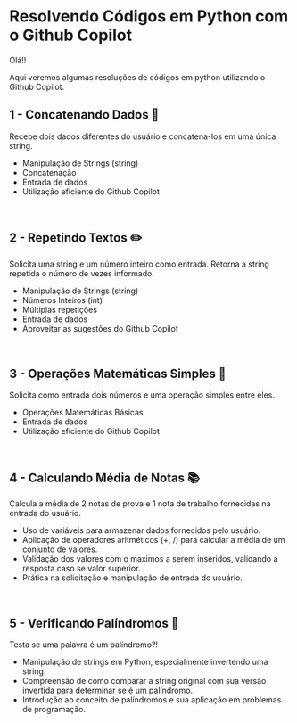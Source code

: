 # Resolvendo Códigos em Python com o Github Copilot

Olá!! 

Aqui veremos algumas resoluções de códigos em python utilizando o Github Copilot.



## 1 - Concatenando Dados 🐾

 Recebe dois dados diferentes do usuário e concatena-los em uma única string. 

* Manipulação de Strings (string)
* Concatenação
* Entrada de dados
* Utilização eficiente do Github Copilot

<br>

## 2 - Repetindo Textos ✏️

 Solicita uma string e um número inteiro como entrada. Retorna a string repetida o número de vezes informado. 

* Manipulação de Strings (string)
* Números Inteiros (int)
* Múltiplas repetições
* Entrada de dados
* Aproveitar as sugestões do Github Copilot

<br>

## 3 - Operações Matemáticas Simples 📐

 Solicita como entrada dois números e uma operação simples entre eles.


* Operações Matemáticas Básicas
* Entrada de dados
* Utilização eficiente do Github Copilot

<br>


## 4 - Calculando Média de Notas 📚

 Calcula a média de 2 notas de prova e 1 nota de trabalho fornecidas na entrada do usuário. 



* Uso de variáveis para armazenar dados fornecidos pelo usuário.
* Aplicação de operadores aritméticos (+, /) para calcular a média de um conjunto de valores.
* Validação dos valores com o maximos a serem inseridos, validando a resposta caso se valor superior.
* Prática na solicitação e manipulação de entrada do usuário.

<br>

## 5 - Verificando Palíndromos 🔄

 Testa se uma palavra é um palíndromo?! 
 

* Manipulação de strings em Python, especialmente invertendo uma string.
* Compreensão de como comparar a string original com sua versão invertida para determinar se é um palíndromo.
* Introdução ao conceito de palíndromos e sua aplicação em problemas de programação.
